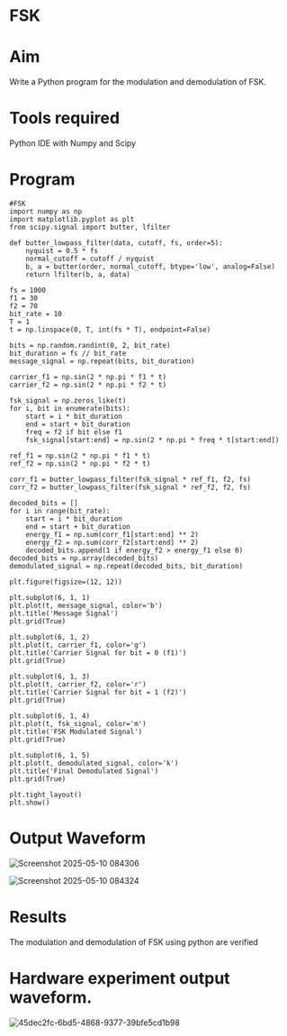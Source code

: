 # FSK
# Aim
Write a Python program for the modulation and demodulation of FSK.
# Tools required
Python IDE with Numpy and Scipy
# Program
```
#FSK
import numpy as np
import matplotlib.pyplot as plt
from scipy.signal import butter, lfilter

def butter_lowpass_filter(data, cutoff, fs, order=5):
    nyquist = 0.5 * fs
    normal_cutoff = cutoff / nyquist
    b, a = butter(order, normal_cutoff, btype='low', analog=False)
    return lfilter(b, a, data)

fs = 1000
f1 = 30
f2 = 70
bit_rate = 10
T = 1
t = np.linspace(0, T, int(fs * T), endpoint=False)

bits = np.random.randint(0, 2, bit_rate)
bit_duration = fs // bit_rate
message_signal = np.repeat(bits, bit_duration)

carrier_f1 = np.sin(2 * np.pi * f1 * t)
carrier_f2 = np.sin(2 * np.pi * f2 * t)

fsk_signal = np.zeros_like(t)
for i, bit in enumerate(bits):
    start = i * bit_duration
    end = start + bit_duration
    freq = f2 if bit else f1
    fsk_signal[start:end] = np.sin(2 * np.pi * freq * t[start:end])

ref_f1 = np.sin(2 * np.pi * f1 * t)
ref_f2 = np.sin(2 * np.pi * f2 * t)

corr_f1 = butter_lowpass_filter(fsk_signal * ref_f1, f2, fs)
corr_f2 = butter_lowpass_filter(fsk_signal * ref_f2, f2, fs)

decoded_bits = []
for i in range(bit_rate):
    start = i * bit_duration
    end = start + bit_duration
    energy_f1 = np.sum(corr_f1[start:end] ** 2)
    energy_f2 = np.sum(corr_f2[start:end] ** 2)
    decoded_bits.append(1 if energy_f2 > energy_f1 else 0)
decoded_bits = np.array(decoded_bits)
demodulated_signal = np.repeat(decoded_bits, bit_duration)

plt.figure(figsize=(12, 12))

plt.subplot(6, 1, 1)
plt.plot(t, message_signal, color='b')
plt.title('Message Signal')
plt.grid(True)

plt.subplot(6, 1, 2)
plt.plot(t, carrier_f1, color='g')
plt.title('Carrier Signal for bit = 0 (f1)')
plt.grid(True)

plt.subplot(6, 1, 3)
plt.plot(t, carrier_f2, color='r')
plt.title('Carrier Signal for bit = 1 (f2)')
plt.grid(True)

plt.subplot(6, 1, 4)
plt.plot(t, fsk_signal, color='m')
plt.title('FSK Modulated Signal')
plt.grid(True)

plt.subplot(6, 1, 5)
plt.plot(t, demodulated_signal, color='k')
plt.title('Final Demodulated Signal')
plt.grid(True)

plt.tight_layout()
plt.show()
```
# Output Waveform
![Screenshot 2025-05-10 084306](https://github.com/user-attachments/assets/c0b4a9c3-4e0d-4dcb-982d-a88b7666b34f)

![Screenshot 2025-05-10 084324](https://github.com/user-attachments/assets/8f6b8f17-bf80-45f7-84a3-ab0244ac6d17)

# Results
The modulation and demodulation of FSK using python are verified
# Hardware experiment output waveform.
![45dec2fc-6bd5-4868-9377-39bfe5cd1b98](https://github.com/user-attachments/assets/80dcba08-a589-4adf-b294-f7be9ed3e92a)
